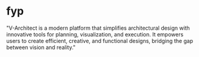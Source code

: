 # fyp
"V-Architect is a modern platform that simplifies architectural design with innovative tools for planning, visualization, and execution. It empowers users to create efficient, creative, and functional designs, bridging the gap between vision and reality."
